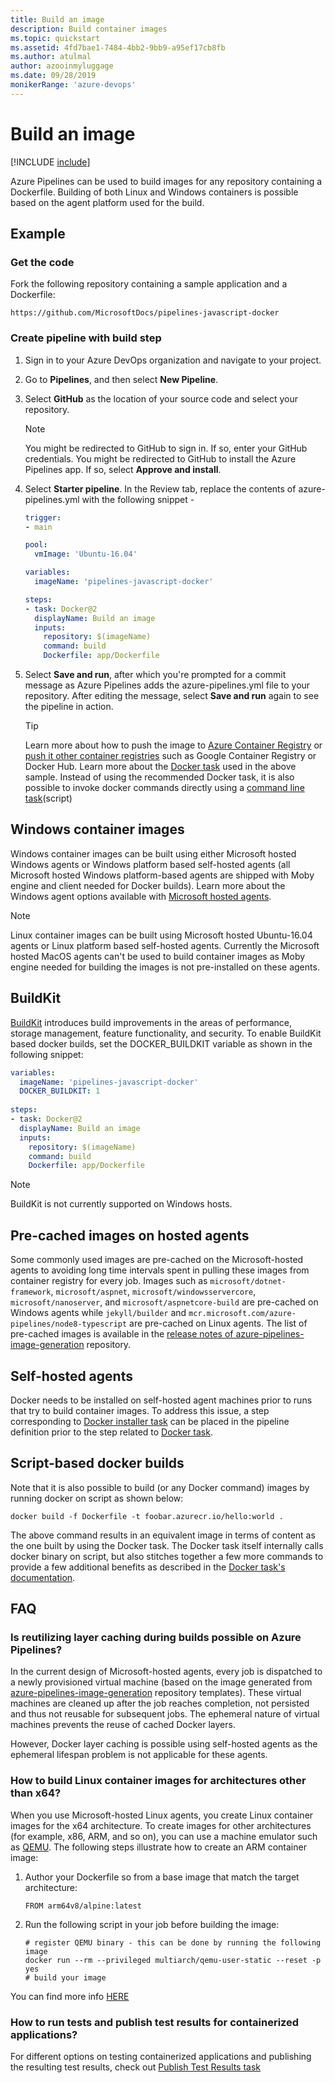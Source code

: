 ```yaml
---
title: Build an image
description: Build container images
ms.topic: quickstart
ms.assetid: 4fd7bae1-7484-4bb2-9bb9-a95ef17cb8fb
ms.author: atulmal
author: azooinmyluggage
ms.date: 09/28/2019
monikerRange: 'azure-devops'
---
```


# Build an image

[!INCLUDE [include](../../includes/version-team-services.md)]

Azure Pipelines can be used to build images for any repository containing a Dockerfile. Building of both Linux and Windows containers is possible based on the agent platform used for the build.

## Example
### Get the code

Fork the following repository containing a sample application and a Dockerfile:

```
https://github.com/MicrosoftDocs/pipelines-javascript-docker
```

### Create pipeline with build step

1. Sign in to your Azure DevOps organization and navigate to your project.
2. Go to **Pipelines**, and then select **New Pipeline**.
3. Select **GitHub** as the location of your source code and select your repository.

   > [!NOTE]
   > You might be redirected to GitHub to sign in. If so, enter your GitHub credentials.
   > You might be redirected to GitHub to install the Azure Pipelines app. If so, select **Approve and install**.

4. Select **Starter pipeline**. In the Review tab, replace the contents of azure-pipelines.yml with the following snippet - 

   ```YAML
   trigger:
   - main
   
   pool:
     vmImage: 'Ubuntu-16.04'
   
   variables:
     imageName: 'pipelines-javascript-docker'
   
   steps:
   - task: Docker@2
     displayName: Build an image
     inputs:
       repository: $(imageName)
       command: build
       Dockerfile: app/Dockerfile
   ```

5. Select **Save and run**, after which you're prompted for a commit message as Azure Pipelines adds the azure-pipelines.yml file to your repository. After editing the message, select **Save and run** again to see the pipeline in action.

   > [!TIP]
   > Learn more about how to push the image to [Azure Container Registry](acr-template.md) or [push it other container registries](./push-image.md) such as Google Container Registry or Docker Hub.
   > Learn more about the [Docker task](../../tasks/build/docker.md) used in the above sample.
   > Instead of using the recommended Docker task, it is also possible to invoke docker commands directly using a [command line task](../../tasks/utility/command-line.md)(script)

## Windows container images

Windows container images can be built using either Microsoft hosted Windows agents or Windows platform based self-hosted agents (all Microsoft hosted Windows platform-based agents are shipped with Moby engine and client needed for Docker builds). Learn more about the Windows agent options available with [Microsoft hosted agents](../../agents/hosted.md).

> [!NOTE]
> Linux container images can be built using Microsoft hosted Ubuntu-16.04 agents or Linux platform based self-hosted agents. Currently the Microsoft hosted MacOS agents can't be used to build container images as Moby engine needed for building the images is not pre-installed on these agents.

## BuildKit

[BuildKit](https://github.com/moby/buildkit) introduces build improvements in the areas of performance, storage management,  feature functionality, and security. To enable BuildKit based docker builds, set the DOCKER_BUILDKIT variable as shown in the following snippet:

```YAML
variables:
  imageName: 'pipelines-javascript-docker'
  DOCKER_BUILDKIT: 1
    
steps:
- task: Docker@2
  displayName: Build an image
  inputs:
    repository: $(imageName)
    command: build
    Dockerfile: app/Dockerfile
```

> [!NOTE]
> BuildKit is not currently supported on Windows hosts.

## Pre-cached images on hosted agents

Some commonly used images are pre-cached on the Microsoft-hosted agents to avoiding long time intervals spent in pulling these images from container registry for every job. Images such as `microsoft/dotnet-framework`, `microsoft/aspnet`, `microsoft/windowsservercore`, `microsoft/nanoserver`, and `microsoft/aspnetcore-build` are pre-cached on Windows agents while `jekyll/builder` and `mcr.microsoft.com/azure-pipelines/node8-typescript` are pre-cached on Linux agents. The list of pre-cached images is available in the [release notes of azure-pipelines-image-generation](https://github.com/actions/virtual-environments/releases) repository.

## Self-hosted agents

Docker needs to be installed on self-hosted agent machines prior to runs that try to build container images. To address this issue, a step corresponding to [Docker installer task](../../tasks/tool/docker-installer.md) can be placed in the pipeline definition prior to the step related to [Docker task](../../tasks/build/docker.md).

## Script-based docker builds

Note that it is also possible to build (or any Docker command) images by running docker on script as shown below: 

```
docker build -f Dockerfile -t foobar.azurecr.io/hello:world .
```

The above command results in an equivalent image in terms of content as the one built by using the Docker task. The Docker task itself internally calls docker binary on script, but also stitches together a few more commands to provide a few additional benefits as described in the [Docker task's documentation](../../tasks/build/docker.md).

## FAQ

### Is reutilizing layer caching during builds possible on Azure Pipelines?

In the current design of Microsoft-hosted agents, every job is dispatched to a newly provisioned virtual machine (based on the image generated from [azure-pipelines-image-generation](https://github.com/microsoft/azure-pipelines-image-generation) repository templates). These virtual machines are cleaned up after the job reaches completion, not persisted and thus not reusable for subsequent jobs. The ephemeral nature of virtual machines prevents the reuse of cached Docker layers.

However, Docker layer caching is possible using self-hosted agents as the ephemeral lifespan problem is not applicable for these agents.

### How to build Linux container images for architectures other than x64?

When you use Microsoft-hosted Linux agents, you create Linux container images for the x64 architecture. To create images for other architectures (for example, x86, ARM, and so on), you can use a machine emulator such as [QEMU](https://www.qemu.org/). The following steps illustrate how to create an ARM container image:
1. Author your Dockerfile so from a base image that match the target architecture:
    ```
    FROM arm64v8/alpine:latest
    ```
1. Run the following script in your job before building the image:
    ```
    # register QEMU binary - this can be done by running the following image
    docker run --rm --privileged multiarch/qemu-user-static --reset -p yes
    # build your image
    ```
You can find more info [HERE](https://github.com/multiarch/qemu-user-static)

### How to run tests and publish test results for containerized applications?

For different options on testing containerized applications and publishing the resulting test results, check out [Publish Test Results task](../../tasks/test/publish-test-results.md#docker)


